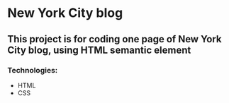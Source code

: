 # New York City blog

## This project is for coding one page of New York City blog, using HTML semantic element

### Technologies:
* HTML
* CSS
